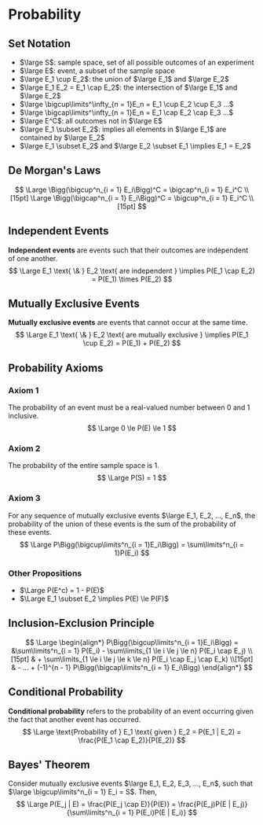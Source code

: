 # Probability

## Set Notation

- $\large S$: sample space, set of all possible outcomes of an experiment
- $\large E$: event, a subset of the sample space
- $\large E_1 \cup E_2$: the union of $\large E_1$ and $\large E_2$
- $\large E_1 E_2 = E_1 \cap E_2$: the intersection of $\large E_1$ and $\large E_2$
- $\large \bigcup\limits^\infty_{n = 1}E_n = E_1 \cup E_2 \cup E_3 ...$
- $\large \bigcap\limits^\infty_{n = 1}E_n = E_1 \cap E_2 \cap E_3 ...$
- $\large E^C$: all outcomes not in $\large E$
- $\large E_1 \subset E_2$: implies all elements in $\large E_1$ are contained by $\large E_2$
- $\large E_1 \subset E_2$ and $\large E_2 \subset E_1 \implies E_1 = E_2$

## De Morgan's Laws

$$
\Large \Bigg(\bigcup^n_{i = 1} E_i\Bigg)^C = \bigcap^n_{i = 1} E_i^C \\[15pt]
\Large \Bigg(\bigcap^n_{i = 1} E_i\Bigg)^C = \bigcup^n_{i = 1} E_i^C \\[15pt]
$$

## Independent Events

**Independent events** are events such that their outcomes are independent of one another.
$$
\Large E_1 \text{ \& } E_2 \text{ are independent } \implies P(E_1 \cap E_2) = P(E_1) \times P(E_2)
$$

## Mutually Exclusive Events

**Mutually exclusive events** are events that cannot occur at the same time.
$$
\Large E_1 \text{ \& } E_2 \text{ are mutually exclusive } \implies P(E_1 \cup E_2) = P(E_1) + P(E_2)
$$

## Probability Axioms

### Axiom 1

The probability of an event must be a real-valued number between 0 and 1 inclusive.
$$
\Large 0 \le P(E) \le 1
$$

### Axiom 2

The probability of the entire sample space is 1.
$$
\Large P(S) = 1
$$

### Axiom 3

For any sequence of mutually exclusive events $\large E_1, E_2, ..., E_n$, the probability of the union of these events is the sum of the probability of these events.
$$
\Large P\Bigg(\bigcup\limits^n_{i = 1}E_i\Bigg) = \sum\limits^n_{i = 1}P(E_i)
$$

### Other Propositions

- $\Large P(E^c) = 1 - P(E)$
- $\Large E_1 \subset E_2 \implies P(E) \le P(F)$

## Inclusion-Exclusion Principle

$$
\Large \begin{align*}
P\Bigg(\bigcup\limits^n_{i = 1}E_i\Bigg) = &\sum\limits^n_{i = 1} P(E_i) - \sum\limits_{1 \le i \le j \le n} P(E_i \cap E_j) \\[15pt]
& + \sum\limits_{1 \le i \le j \le k \le n} P(E_i \cap E_j \cap E_k) \\[15pt]
& - ... + (-1)^{n - 1} P\Bigg(\bigcap\limits^n_{i = 1} E_i\Bigg)
\end{align*}
$$

## Conditional Probability

**Conditional probability** refers to the probability of an event occurring given the fact that another event has occurred.
$$
\Large \text{Probability of } E_1 \text{ given } E_2 = P(E_1 | E_2) = \frac{P(E_1 \cap E_2)}{P(E_2)}
$$

## Bayes' Theorem

Consider mutually exclusive events $\large E_1, E_2, E_3, ..., E_n$, such that $\large \bigcup\limits^n_{i = 1} E_i = S$. Then,
$$
\Large P(E_j | E) = \frac{P(E_j \cap E)}{P(E)} = \frac{P(E_j)P(E | E_j)}{\sum\limits^n_{i = 1} P(E_i)P(E | E_i)}
$$
